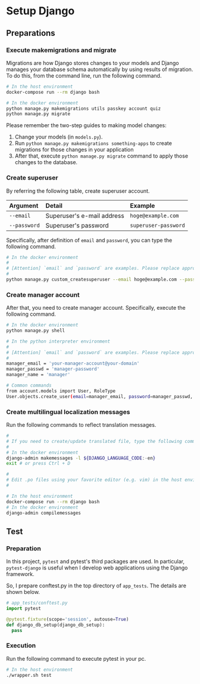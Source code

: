 # Setup Django
## Preparations
### Execute makemigrations and migrate
Migrations are how Django stores changes to your models and Django manages your database schema automatically by using results of migration. To do this, from the command line, run the following command.

```bash
# In the host environment
docker-compose run --rm django bash

# In the docker environment
python manage.py makemigrations utils passkey account quiz
python manage.py migrate
```

Please remember the two-step guides to making model changes:

1. Change your models (in `models.py`).
1. Run `python manage.py makemigrations something-apps` to create migrations for those changes in your application
1. After that, execute `python manage.py migrate` command to apply those changes to the database.

### Create superuser
By referring the following table, create superuser account.

| Argument | Detail | Example |
| :---- | :---- | :---- |
| `--email` | Superuser's e-mail address | `hoge@example.com` |
| `--password` | Superuser's password | `superuser-password` |

Specifically, after definition of `email` and `password`, you can type the following command.

```bash
# In the docker environment
#
# [Attention] `email` and `password` are examples. Please replace appropriate expression you can use.
#
python manage.py custom_createsuperuser --email hoge@example.com --password superuser-password
```

### Create manager account
After that, you need to create manager account. Specifically, execute the following command.

```bash
# In the docker environment
python manage.py shell

# In the python interpreter environment
#
# [Attention] `email` and `password` are examples. Please replace appropriate expression you can use.
#
manager_email = 'your-manager-account@your-domain'
manager_passwd = 'manager-password'
manager_name = 'manager'

# Common commands
from account.models import User, RoleType
User.objects.create_user(email=manager_email, password=manager_passwd, is_active=True, screen_name=manager_name, role=RoleType.MANAGER)
```

### Create multilingual localization messages
Run the following commands to reflect translation messages.

```bash
#
# If you need to create/update translated file, type the following commands and execute them.
#
# In the docker environment
django-admin makemessages -l ${DJANGO_LANGUAGE_CODE:-en}
exit # or press Ctrl + D

#
# Edit .po files using your favorite editor (e.g. vim) in the host environment.
#

# In the host environment
docker-compose run --rm django bash
# In the docker environment
django-admin compilemessages
```

## Test
### Preparation
In this project, `pytest` and pytest's third packages are used. In particular, `pytest-django` is useful when I develop web applications using the Django framework.

So, I prepare conftest.py in the top directory of `app_tests`. The details are shown below.

```python
# app_tests/conftest.py
import pytest

@pytest.fixture(scope='session', autouse=True)
def django_db_setup(django_db_setup):
  pass
```

### Execution
Run the following command to execute pytest in your pc.

```bash
# In the host environment
./wrapper.sh test
```